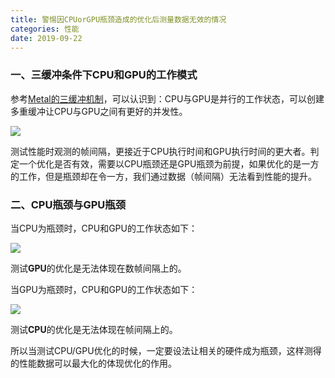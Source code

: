 ```yaml
---
title: 警惕因CPUorGPU瓶颈造成的优化后测量数据无效的情况
categories: 性能
date: 2019-09-22
---
```

### 一、三缓冲条件下CPU和GPU的工作模式
参考[Metal的三缓冲机制](https://silence394.github.io/2018/08/01/Metal%E7%9A%84%E4%B8%89%E9%87%8D%E7%BC%93%E5%86%B2%E6%9C%BA%E5%88%B6/)，可以认识到：CPU与GPU是并行的工作状态，可以创建多重缓冲让CPU与GPU之间有更好的并发性。

![](https://i.loli.net/2018/08/04/5b658a83cdeac.jpg)

测试性能时观测的帧间隔，更接近于CPU执行时间和GPU执行时间的更大者。判定一个优化是否有效，需要以CPU瓶颈还是GPU瓶颈为前提，如果优化的是一方的工作，但是瓶颈却在令一方，我们通过数据（帧间隔）无法看到性能的提升。
### 二、CPU瓶颈与GPU瓶颈
当CPU为瓶颈时，CPU和GPU的工作状态如下：

![](http://ww1.sinaimg.cn/mw690/c5c3a364ly1g68jv25f13j20pu06w3ye.jpg)

测试**GPU**的优化是无法体现在数帧间隔上的。

当GPU为瓶颈时，CPU和GPU的工作状态如下：

![](http://ww1.sinaimg.cn/mw690/c5c3a364ly1g68jv240vtj20p906o746.jpg)

测试**CPU**的优化是无法体现在帧间隔上的。

所以当测试CPU/GPU优化的时候，一定要设法让相关的硬件成为瓶颈，这样测得的性能数据可以最大化的体现优化的作用。